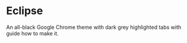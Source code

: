 # Eclipse
An all-black Google Chrome theme with dark grey highlighted tabs with guide how to make it.
